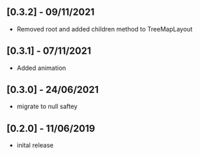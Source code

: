 ## [0.3.2] - 09/11/2021

- Removed root and added children method to TreeMapLayout

## [0.3.1] - 07/11/2021

- Added animation

## [0.3.0] - 24/06/2021

- migrate to null saftey

## [0.2.0] - 11/06/2019

- inital release